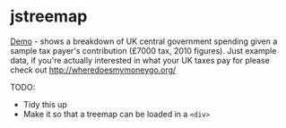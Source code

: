 jstreemap
=========

[Demo](http://jacksonp.github.com/jstreemap/demo.html "See treemap in action") - shows a breakdown of UK central government spending given a sample tax payer's contribution (£7000 tax, 2010 figures). Just example data, if you're actually interested in what your UK taxes pay for please check out http://wheredoesmymoneygo.org/

TODO:
* Tidy this up
* Make it so that a treemap can be loaded in a `<div>`